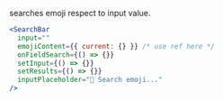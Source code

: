 searches emoji respect to input value.

```jsx
<SearchBar
  input=""
  emojiContent={{ current: {} }} /* use ref here */
  onFieldSearch={() => {}}
  setInput={() => {}}
  setResults={() => {}}
  inputPlaceholder="🔎 Search emoji..."
/>
```
